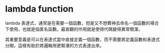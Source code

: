 # lambda function

lambda 表達式，通常是在需要一個函數，但是又不想費神去命名一個函數的場合下使用，也就是指匿名函數。最直觀的作用就是使得代碼變得異常簡潔。&#x20;

其重要意義是可以在表達式當中直接定義一個函數，而不需要將定義函數和表達式分開，這樣有助於將邏輯用更緊湊的方式表達出來。
